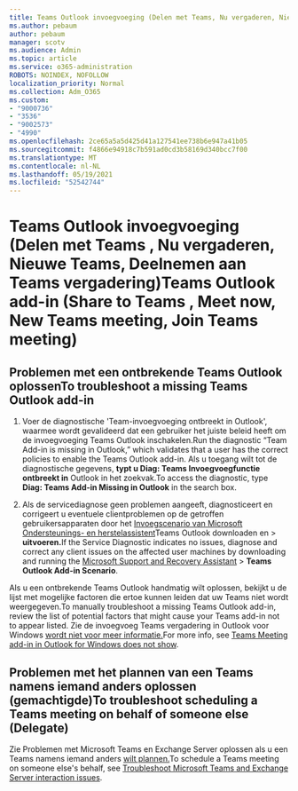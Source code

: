 ```yaml
---
title: Teams Outlook invoegvoeging (Delen met Teams, Nu vergaderen, Nieuwe Teams, Deelnemen aan Teams vergadering)
ms.author: pebaum
author: pebaum
manager: scotv
ms.audience: Admin
ms.topic: article
ms.service: o365-administration
ROBOTS: NOINDEX, NOFOLLOW
localization_priority: Normal
ms.collection: Adm_O365
ms.custom:
- "9000736"
- "3536"
- "9002573"
- "4990"
ms.openlocfilehash: 2ce65a5a5d425d41a127541ee738b6e947a41b05
ms.sourcegitcommit: f4866e94918c7b591ad0cd3b58169d340bcc7f00
ms.translationtype: MT
ms.contentlocale: nl-NL
ms.lasthandoff: 05/19/2021
ms.locfileid: "52542744"
---
```

# <a name="teams-outlook-add-in-share-to-teams--meet-now-new-teams-meeting-join-teams-meeting"></a><span data-ttu-id="26cf6-102">Teams Outlook invoegvoeging (Delen met Teams , Nu vergaderen, Nieuwe Teams, Deelnemen aan Teams vergadering)</span><span class="sxs-lookup"><span data-stu-id="26cf6-102">Teams Outlook add-in (Share to Teams , Meet now, New Teams meeting, Join Teams meeting)</span></span>

## <a name="to-troubleshoot-a-missing-teams-outlook-add-in"></a><span data-ttu-id="26cf6-103">Problemen met een ontbrekende Teams Outlook oplossen</span><span class="sxs-lookup"><span data-stu-id="26cf6-103">To troubleshoot a missing Teams Outlook add-in</span></span>

1. <span data-ttu-id="26cf6-104">Voer de diagnostische 'Team-invoegvoeging ontbreekt in Outlook', waarmee wordt gevalideerd dat een gebruiker het juiste beleid heeft om de invoegvoeging Teams Outlook inschakelen.</span><span class="sxs-lookup"><span data-stu-id="26cf6-104">Run the diagnostic “Team Add-in is missing in Outlook,” which validates that a user has the correct policies to enable the Teams Outlook add-in.</span></span> <span data-ttu-id="26cf6-105">Als u toegang wilt tot de diagnostische gegevens, **typt u Diag: Teams Invoegvoegfunctie ontbreekt in** Outlook in het zoekvak.</span><span class="sxs-lookup"><span data-stu-id="26cf6-105">To access the diagnostic, type **Diag: Teams Add-in Missing in Outlook** in the search box.</span></span>

1. <span data-ttu-id="26cf6-106">Als de servicediagnose geen problemen aangeeft, diagnosticeert en corrigeert u eventuele clientproblemen op de getroffen gebruikersapparaten door het [Invoegscenario van Microsoft Ondersteunings- en herstelassistent](https://aka.ms/SaRA-TeamsAddInScenario)Teams Outlook downloaden en  >  **uitvoeren.**</span><span class="sxs-lookup"><span data-stu-id="26cf6-106">If the Service Diagnostic indicates no issues, diagnose and correct any client issues on the affected user machines  by downloading and running the [Microsoft Support and Recovery Assistant](https://aka.ms/SaRA-TeamsAddInScenario) > **Teams Outlook Add-in Scenario**.</span></span>

<span data-ttu-id="26cf6-107">Als u een ontbrekende Teams Outlook handmatig wilt oplossen, bekijkt u de lijst met mogelijke factoren die ertoe kunnen leiden dat uw Teams niet wordt weergegeven.</span><span class="sxs-lookup"><span data-stu-id="26cf6-107">To manually troubleshoot a missing Teams Outlook add-in, review the list of potential factors that might cause your Teams add-in not to appear listed.</span></span> <span data-ttu-id="26cf6-108">Zie de invoegvoeg Teams vergadering in Outlook voor Windows [wordt niet voor meer informatie.](/microsoftteams/teams-add-in-for-outlook#teams-meeting-add-in-in-outlook-for-windows-does-not-show)</span><span class="sxs-lookup"><span data-stu-id="26cf6-108">For more info, see [Teams Meeting add-in in Outlook for Windows does not show](/microsoftteams/teams-add-in-for-outlook#teams-meeting-add-in-in-outlook-for-windows-does-not-show).</span></span>

## <a name="to-troubleshoot-scheduling-a-teams-meeting-on-behalf-of-someone-else-delegate"></a><span data-ttu-id="26cf6-109">Problemen met het plannen van een Teams namens iemand anders oplossen (gemachtigde)</span><span class="sxs-lookup"><span data-stu-id="26cf6-109">To troubleshoot scheduling a Teams meeting on behalf of someone else (Delegate)</span></span>

<span data-ttu-id="26cf6-110">Zie Problemen met Microsoft Teams en Exchange Server oplossen als u een Teams namens iemand anders [wilt plannen.](/microsoftteams/troubleshoot/known-issues/teams-exchange-interaction-issue)</span><span class="sxs-lookup"><span data-stu-id="26cf6-110">To schedule a Teams meeting on someone else's behalf, see [Troubleshoot Microsoft Teams and Exchange Server interaction issues](/microsoftteams/troubleshoot/known-issues/teams-exchange-interaction-issue).</span></span>
